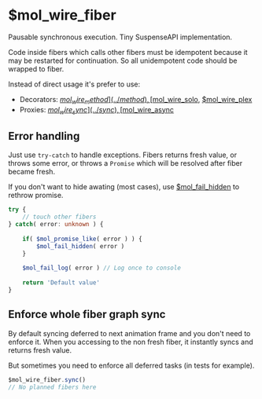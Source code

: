 # $mol_wire_fiber

Pausable synchronous execution. Tiny SuspenseAPI implementation.

Code inside fibers which calls other fibers must be idempotent because it may be restarted for continuation. So all unidempotent code should be wrapped to fiber.

Instead of direct usage it's prefer to use:

 - Decorators: [$mol_wire_method](../method), [$mol_wire_solo](../solo), [$mol_wire_plex](../plex)
 - Proxies: [$mol_wire_sync](../sync), [$mol_wire_async](../async)

## Error handling

Just use `try-catch` to handle exceptions. Fibers returns fresh value, or throws some error, or throws a `Promise` which will be resolved after fiber became fresh.

If you don't want to hide awating (most cases), use [$mol_fail_hidden](../../fail) to rethrow promise.

```typescript
try {
	// touch other fibers
} catch( error: unknown ) {
	
	if( $mol_promise_like( error ) ) {
		$mol_fail_hidden( error )
	}
	
	$mol_fail_log( error ) // Log once to console
	
	return 'Default value'
} 
```

## Enforce whole fiber graph sync

By default syncing deferred to next animation frame and you don't need to enforce it. When you accessing to the non fresh fiber, it instantly syncs and returns fresh value.

But sometimes you need to enforce all deferred tasks (in tests for example).

```typescript
$mol_wire_fiber.sync()
// No planned fibers here
```
